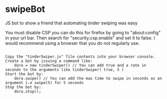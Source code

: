 # swipeBot
JS bot to show a friend that automating tinder swiping was easy

You must disable CSP you can do this for firefox by going to "about:config" in your url bar. Then search for "security.csp.enable" and set it to false. I would recommend using a browser that you do not regularly use.

```

Copy the "tinderSwiper.js" file contents into your browser console.
Create a bot by issuing a command like:
    dora = new tinderSwiper() // You can add true and a rate in seconds to the arguments like tinderSwiper( true, 5 )
Start the bot by:
    dora.swipe() // You can add the max time to swipe in seconds as an argument i.e swipe(5) for 5 seconds
Stop the bot by:
    dora.stop();

```

